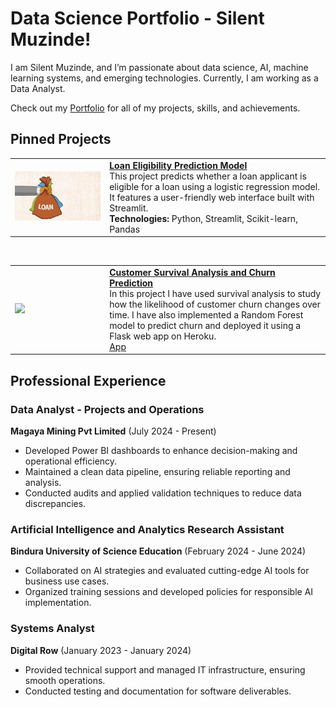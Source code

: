 # Data Science Portfolio - Silent Muzinde!

I am Silent Muzinde, and I’m passionate about data science, AI, machine learning systems, and emerging technologies. Currently, I am working as a Data Analyst.

Check out my [Portfolio](https://github.com/silentmuzinde/Data-Science-Portfolio) for all of my projects, skills, and achievements.

## Pinned Projects
<table> 
  <tr> <td width="30%"> <img src="assets/loan_img.jpg" width="100%"> </td> <td> <a href="https://github.com/silentmuzinde/Data-Science-Portfolio/tree/main/ML_Projects/Loan_Eligibility_Model"><strong>Loan Eligibility Prediction Model</strong></a>
    <br> This project predicts whether a loan applicant is eligible for a loan using a logistic regression model. It features a user-friendly web interface built with Streamlit.
    <br><strong>Technologies:</strong> Python, Streamlit, Scikit-learn, Pandas </td> </tr> </table> <br> <table> <tr> <td width="30%"> <img src="assets/fc5e8b98-c004-48f6-bafe-87fe3adbee69.png" width="100%"> </td> <td> <a href="#"><strong>Customer Survival Analysis and Churn Prediction</strong></a><br> In this project I have used survival analysis to study how the likelihood of customer churn changes over time. I have also implemented a Random Forest model to predict churn and deployed it using a Flask web app on Heroku.<br> <a href="#">App</a> </td> </tr> </table>

## Professional Experience
### Data Analyst - Projects and Operations
**Magaya Mining Pvt Limited** (July 2024 - Present)
- Developed Power BI dashboards to enhance decision-making and operational efficiency.
- Maintained a clean data pipeline, ensuring reliable reporting and analysis.
- Conducted audits and applied validation techniques to reduce data discrepancies.

### Artificial Intelligence and Analytics Research Assistant
**Bindura University of Science Education** (February 2024 - June 2024)
- Collaborated on AI strategies and evaluated cutting-edge AI tools for business use cases.
- Organized training sessions and developed policies for responsible AI implementation.

### Systems Analyst
**Digital Row** (January 2023 - January 2024)
- Provided technical support and managed IT infrastructure, ensuring smooth operations.
- Conducted testing and documentation for software deliverables.

